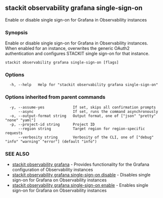 ## stackit observability grafana single-sign-on

Enable or disable single sign-on for Grafana in Observability instances

### Synopsis

Enable or disable single sign-on for Grafana in Observability instances.
When enabled for an instance, overwrites the generic OAuth2 authentication and configures STACKIT single sign-on for that instance.

```
stackit observability grafana single-sign-on [flags]
```

### Options

```
  -h, --help   Help for "stackit observability grafana single-sign-on"
```

### Options inherited from parent commands

```
  -y, --assume-yes             If set, skips all confirmation prompts
      --async                  If set, runs the command asynchronously
  -o, --output-format string   Output format, one of ["json" "pretty" "none" "yaml"]
  -p, --project-id string      Project ID
      --region string          Target region for region-specific requests
      --verbosity string       Verbosity of the CLI, one of ["debug" "info" "warning" "error"] (default "info")
```

### SEE ALSO

* [stackit observability grafana](./stackit_observability_grafana.md)	 - Provides functionality for the Grafana configuration of Observability instances
* [stackit observability grafana single-sign-on disable](./stackit_observability_grafana_single-sign-on_disable.md)	 - Disables single sign-on for Grafana on Observability instances
* [stackit observability grafana single-sign-on enable](./stackit_observability_grafana_single-sign-on_enable.md)	 - Enables single sign-on for Grafana on Observability instances

